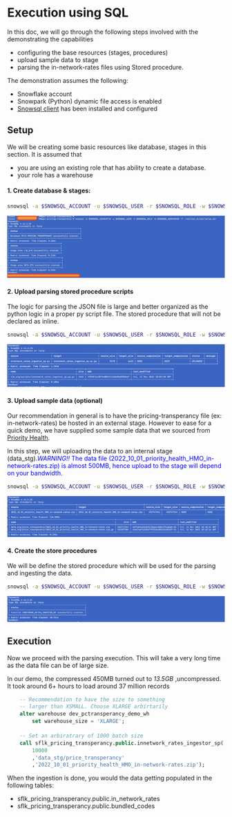 # Execution using SQL 

In this doc, we will go through the following steps involved with the demonstrating the capabilities
- configuring the base resources (stages, procedures)
- upload sample data to stage
- parsing the in-network-rates files using Stored procedure.

The demonstration assumes the following:
- Snowflake account
- Snowpark (Python) dynamic file access is enabled
- [Snowsql client](https://docs.snowflake.com/en/user-guide/snowsql.html) has been installed and configured
  
## Setup 

We will be creating some basic resources like database, stages in this section. It is assumed that 
- you are using an existing role that has ability to create a database. 
- your role has a warehouse

#### 1. Create database & stages:
   
```sh
snowsql -a $SNOWSQL_ACCOUNT -u $SNOWSQL_USER -r $SNOWSQL_ROLE -w $SNOWSQL_WAREHOUSE -f ./src/sql_script/setup.sql
```
![](images/snowsql_setup.jpg)

#### 2. Upload parsing stored procedure scripts
   
The logic for parsing the JSON file is large and better organized as the python logic in a proper py script file. The stored procedure that will not be declared as inline.

```sh
snowsql -a $SNOWSQL_ACCOUNT -u $SNOWSQL_USER -r $SNOWSQL_ROLE -w $SNOWSQL_WAREHOUSE -f ./src/sql_script/lib_stage_upload.sql
```
![](images/snowsql_lib_stage_upload.png)

#### 3. Upload sample data (optional)

Our recommendation in general is to have the pricing-transperancy file (ex: in-network-rates) be hosted in an external stage. However to ease for a quick demo, we have supplied some sample data that we sourced from [Priority Health](https://www.priorityhealth.com/landing/transparency).

In this step, we will uploading the data to an internal stage (data_stg).<span style="color:blue">*WARNING!!* The data file (2022_10_01_priority_health_HMO_in-network-rates.zip) is almost 500MB, hence upload to the stage will depend on your bandwidth.</span>
    
```sh
snowsql -a $SNOWSQL_ACCOUNT -u $SNOWSQL_USER -r $SNOWSQL_ROLE -w $SNOWSQL_WAREHOUSE -f ./src/sql_script/data_stage_upload.sql
```
![](images/snowsql_data_stage_upload.png)

#### 4. Create the store procedures

We will be define the stored procedure which will be used for the parsing and ingesting the data.
    
```sh
snowsql -a $SNOWSQL_ACCOUNT -u $SNOWSQL_USER -r $SNOWSQL_ROLE -w $SNOWSQL_WAREHOUSE -f ./src/sql_script/define_stored_procedures.sql
```
![](images/snowsql_define_stored_procedures.png)

## Execution
Now we proceed with the parsing execution. This will take a very long time as the data file can be of large size.

In our demo, the compressed 450MB turned out to *13.5GB* ,uncompressed. It took around 6+ hours to load around 37 million records

```sql
    -- Recommendation to have the size to something
    -- larger than XSMALL. Choose XLARGE arbirtarily
    alter warehouse dev_pctransperancy_demo_wh 
        set warehouse_size = 'XLARGE';
    
    -- Set an arbiratrary of 1000 batch size
    call sflk_pricing_transperancy.public.innetwork_rates_ingestor_sp(
        10000
        ,'data_stg/price_transperancy' 
        ,'2022_10_01_priority_health_HMO_in-network-rates.zip'); 
```

When the ingestion is done, you would the data getting populated in the following tables:

- sflk_pricing_transperancy.public.in_network_rates
- sflk_pricing_transperancy.public.bundled_codes




